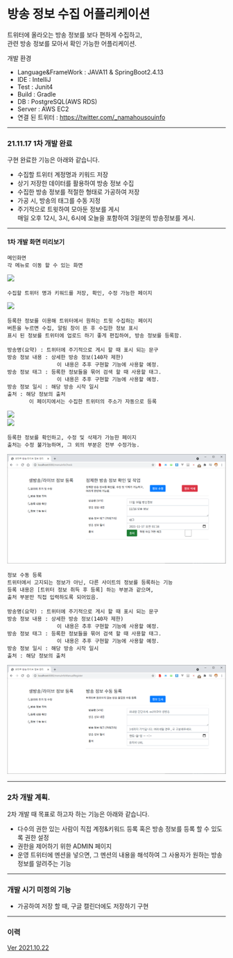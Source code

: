 # 방송 정보 수집 어플리케이션

트위터에 올라오는 방송 정보를 보다 편하게 수집하고,<br />
관련 방송 정보를 모아서 확인 가능한 어플리케이션.

개발 환경
- Language&FrameWork : JAVA11 & SpringBoot2.4.13
- IDE : IntelliJ
- Test : Junit4
- Build : Gradle
- DB : PostgreSQL(AWS RDS)
- Server : AWS EC2
- 연결 된 트위터 : https://twitter.com/_namahousouinfo

***

### 21.11.17 1차 개발 완료<br />
구현 완료한 기능은 아래와 같습니다.
- 수집할 트위터 계정명과 키워드 저장
- 상기 저장한 데이터를 활용하여 방송 정보 수집
- 수집한 방송 정보를 적절한 형태로 가공하여 저장
- 가공 시, 방송의 태그를 수동 지정
- 주기적으로 트윗하여 모아둔 정보를 게시   
  매일 오후 12시, 3시, 6시에 오늘을 포함하여 3일분의 방송정보를 게시.

***

#### 1차 개발 화면 미리보기
```
메인화면
각 메뉴로 이동 할 수 있는 화면
``` 
<img src="/img/메인화면_211117.png"></img>

```
수집할 트위터 명과 키워드를 저장, 확인, 수정 가능한 페이지
```
<img src="/img/알리미 추가 및 수정_211117.png"></img>

```
등록한 정보를 이용해 트위터에서 원하는 트윗 수집하는 페이지
버튼을 누르면 수집, 알림 창이 뜬 후 수집한 정보 표시
표시 된 정보를 트위터에 업로드 하기 좋게 편집하여, 방송 정보를 등록함.

방송명(요약) : 트위터에 주기적으로 게시 할 때 표시 되는 문구
방송 정보 내용 : 상세한 방송 정보(140자 제한)
                이 내용은 추후 구현할 기능에 사용할 예정.
방송 정보 태그 : 등록한 정보들을 묶어 검색 할 때 사용할 태그. 
                이 내용은 추후 구현할 기능에 사용할 예정.
방송 정보 일시 : 해당 방송 시작 일시
출처 : 해당 정보의 출처
       이 페이지에서는 수집한 트위터의 주소가 자동으로 등록
```
<img src="/img/방송 정보 취득 전_211117.png"></img>   
<img src="/img/방송 정보 취득_211117.png"></img>

```
등록한 정보를 확인하고, 수정 및 삭제가 가능한 페이지
출처는 수정 불가능하며, 그 외의 부분은 전부 수정가능.
``` 
<img src="/document/img/등록 내용 확인_211117.png"></img>

```
정보 수동 등록
트위터에서 고지되는 정보가 아닌, 다른 사이트의 정보를 등록하는 기능
등록 내용은 [트위터 정보 취득 후 등록] 하는 부분과 같으며,
출처 부분만 직접 입력하도록 되어있음.

방송명(요약) : 트위터에 주기적으로 게시 할 때 표시 되는 문구
방송 정보 내용 : 상세한 방송 정보(140자 제한)
                이 내용은 추후 구현할 기능에 사용할 예정.
방송 정보 태그 : 등록한 정보들을 묶어 검색 할 때 사용할 태그. 
                이 내용은 추후 구현할 기능에 사용할 예정.
방송 정보 일시 : 해당 방송 시작 일시
출처 : 해당 정보의 출처
```
<img src="/document/img/정보 수동 등록_211117.png"></img>


***
### 2차 개발 계획.<br />
2차 개발 때 목표로 하고자 하는 기능은 아래와 같습니다.
- 다수의 권한 있는 사람이 직접 계정&키워드 등록 혹은 방송 정보를 등록 할 수 있도록 권한 설정
- 권한을 제어하기 위한 ADMIN 페이지
- 운영 트위터에 멘션을 넣으면, 그 멘션의 내용을 해석하여 그 사용자가 원하는 방송 정보를 알려주는 기능
***
### 개발 시기 미정의 기능<br />
- 가공하여 저장 할 때, 구글 캘린더에도 저장하기 구현
***
### 이력
[Ver 2021.10.22](/document/README-211022.md)

